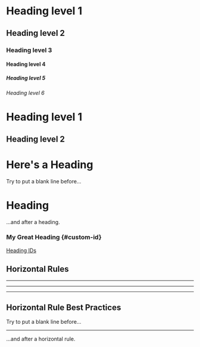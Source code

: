 # Heading level 1 #

## Heading level 2 ##

### Heading level 3 ###

#### Heading level 4 ####

##### Heading level 5 #####

###### Heading level 6 ######

Heading level 1
===============

Heading level 2
---------------

# Here's a Heading

Try to put a blank line before...

# Heading

...and after a heading.

### My Great Heading {#custom-id}

[Heading IDs](#heading-ids)

## Horizontal Rules

***

---

_________________

## Horizontal Rule Best Practices

Try to put a blank line before...

---

...and after a horizontal rule.

